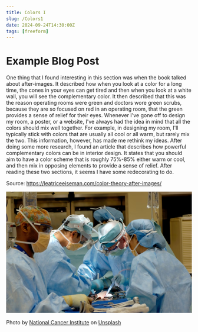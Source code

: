 ```yaml
---
title: Colors I
slug: /Colors1
date: 2024-09-24T14:30:00Z
tags: [freeform]
---
```


# Example Blog Post

One thing that I found interesting in this section was when the book talked about after-images. It described how when you look at a color for a long time, the cones in your eyes can get tired and then when you look at a white wall, you will see the complementary color. It then described that this was the reason operating rooms were green and doctors wore green scrubs, because they are so focused on red in an operating room, that the green provides a sense of relief for their eyes. Whenever I've gone off to design my room, a poster, or a website, I've always had the idea in mind that all the colors should mix well together. For example, in designing my room, I'll typically stick with colors that are usually all cool or all warm, but rarely mix the two. This information, however, has made me rethink my ideas. After doing some more research, I found an article that describes how powerful complementary colors can be in interior design. It states that you should aim to have a color scheme that is roughly 75%-85% either warm or cool, and then mix in opposing elements to provide a sense of relief. After reading these two sections, it seems I have some redecorating to do.

Source: https://leatriceeiseman.com/color-theory-after-images/

![operating room](image-18.png)

Photo by <a href="https://unsplash.com/@nci?utm_content=creditCopyText&utm_medium=referral&utm_source=unsplash">National Cancer Institute</a> on <a href="https://unsplash.com/photos/man-in-white-dress-shirt-wearing-white-goggles-KrsoedfRAf4?utm_content=creditCopyText&utm_medium=referral&utm_source=unsplash">Unsplash</a>
  